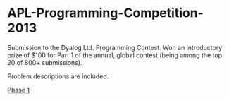 APL-Programming-Competition-2013
================================

Submission to the Dyalog Ltd. Programming Contest. Won an introductory prize of $100 for Part 1 of the annual, global contest (being among the top 20 of 800+ submissions).

Problem descriptions are included.

[Phase 1](https://gist.github.com/chrzhang/7997242)
